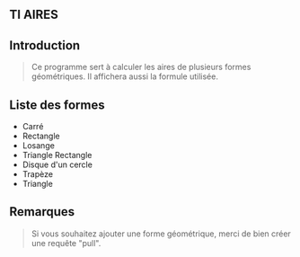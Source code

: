 ## TI AIRES

## Introduction

> Ce programme sert à calculer les aires de plusieurs formes géométriques. Il affichera aussi la formule utilisée.

## Liste des formes

- Carré
- Rectangle
- Losange
- Triangle Rectangle
- Disque d'un cercle
- Trapèze
- Triangle

## Remarques

> Si vous souhaitez ajouter une forme géométrique, merci de bien créer une requête "pull".
